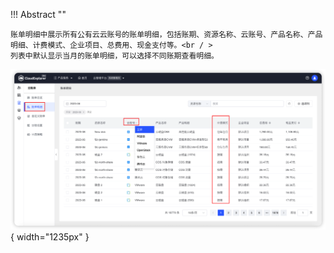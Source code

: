 
!!! Abstract ""

    账单明细中展示所有公有云云账号的账单明细，包括账期、资源名称、云账号、产品名称、产品明细、计费模式、企业项目、总费用、现金支付等。<br / >
    列表中默认显示当月的账单明细，可以选择不同账期查看明细。

![账单明细列表](../../img/finance-management/bill_detail/账单明细列表.png){ width="1235px" }




